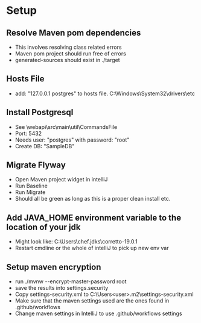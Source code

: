 # Setup

## Resolve Maven pom dependencies
- This involves resolving class related errors
- Maven pom project should run free of errors
- generated-sources should exist in ./target

## Hosts File

- add: "127.0.0.1 postgres" to hosts file. C:\Windows\System32\drivers\etc

## Install Postgresql

- See \webapi\src\main\util\CommandsFile
- Port: 5432
- Needs user: "postgres" with password: "root"
- Create DB: "SampleDB"

## Migrate Flyway

- Open Maven project widget in intelliJ
- Run Baseline
- Run Migrate
- Should all be green as long as this is a proper clean install etc.

## Add JAVA_HOME environment variable to the location of your jdk
- Might look like: C:\Users\chef\.jdks\corretto-19.0.1
- Restart cmdline or the whole of intelliJ to pick up new env var

## Setup maven encryption
- run ./mvnw  --encrypt-master-password root
- save the results into settings.security
- Copy settings-security.xml to C:\Users\<user>\.m2\settings-security.xml
- Make sure that the maven settings used are the ones found in .github/workflows
- Change maven settings in IntelliJ to use .github/workflows settings